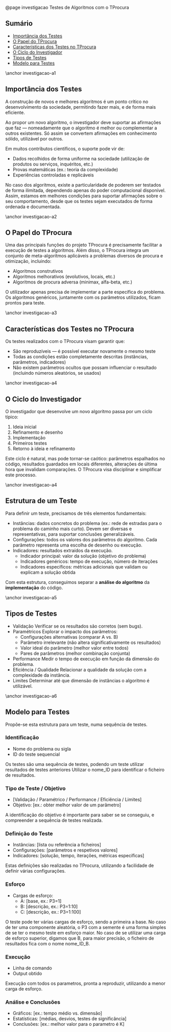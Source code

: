 @page investigacao Testes de Algoritmos com o TProcura

## Sumário

- [Importância dos Testes](#investigacao-a1)
- [O Papel do TProcura](#investigacao-a2)
- [Características dos Testes no TProcura](#investigacao-a3)
- [O Ciclo do Investigador](#investigacao-a4)
- [Tipos de Testes](#investigacao-a5)
- [Modelo para Testes](#investigacao-a6)


\anchor investigacao-a1
## Importância dos Testes

A construção de novos e melhores algoritmos é um ponto crítico no desenvolvimento da sociedade,
permitindo fazer mais, e de forma mais eficiente.

Ao propor um novo algoritmo, o investigador deve suportar as afirmações que faz — nomeadamente
que o algoritmo é melhor ou complementar a outros existentes.
Só assim se convertem afirmações em conhecimento sólido, utilizável por outros.

Em muitos contributos científicos, o suporte pode vir de:
- Dados recolhidos de forma uniforme na sociedade (utilização de produtos ou serviços, inquéritos, etc.)
- Provas matemáticas (ex.: teoria da complexidade)
- Experiências controladas e replicáveis

No caso dos algoritmos, existe a particularidade de poderem ser testados de forma ilimitada,
dependendo apenas do poder computacional disponível. Assim, estamos em melhores condições
para suportar afirmações sobre o seu comportamento, desde que os testes sejam executados
de forma ordenada e documentada.

\anchor investigacao-a2
## O Papel do TProcura

Uma das principais funções do projeto TProcura é precisamente facilitar a execução de testes a algoritmos.
Além disso, o TProcura integra um conjunto de meta-algoritmos aplicáveis a problemas diversos
de procura e otimização, incluindo:
- Algoritmos construtivos
- Algoritmos melhorativos (evolutivos, locais, etc.)
- Algoritmos de procura adversa (minimax, alfa-beta, etc.)

O utilizador apenas precisa de implementar a parte específica do problema.
Os algoritmos genéricos, juntamente com os parâmetros utilizados, ficam prontos para teste.

\anchor investigacao-a3
## Características dos Testes no TProcura

Os testes realizados com o TProcura visam garantir que:

- São reproduzíveis — é possível executar novamente o mesmo teste
- Todas as condições estão completamente descritas (instâncias, parâmetros, indicadores)
- Não existem parâmetros ocultos que possam influenciar o resultado (incluindo números aleatórios, se usados)

\anchor investigacao-a4
## O Ciclo do Investigador

O investigador que desenvolve um novo algoritmo passa por um ciclo típico:
1. Ideia inicial
2. Refinamento e desenho
3. Implementação
4. Primeiros testes
5. Retorno à ideia e refinamento

Este ciclo é natural, mas pode tornar-se caótico: parâmetros espalhados no código,
resultados guardados em locais diferentes, alterações de última hora que invalidam comparações.
O TProcura visa disciplinar e simplificar este processo.

\anchor investigacao-a4
## Estrutura de um Teste

Para definir um teste, precisamos de três elementos fundamentais:
- Instâncias: dados concretos do problema (ex.: rede de estradas para o problema do caminho mais curto).
  Devem ser diversas e representativas, para suportar conclusões generalizáveis.
- Configurações: todos os valores dos parâmetros do algoritmo.
  Cada parâmetro representa uma escolha de desenho ou execução.
- Indicadores: resultados extraídos da execução.
	- Indicador principal: valor da solução (objetivo do problema)
	- Indicadores genéricos: tempo de execução, número de iterações
	- Indicadores específicos: métricas adicionais que validam ou explicam a solução obtida

Com esta estrutura, conseguimos separar a **análise do algoritmo** da **implementação** do código.


\anchor investigacao-a5
## Tipos de Testes

- Validação
  Verificar se os resultados são corretos (sem bugs).
- Paramétricos
  Explorar o impacto dos parâmetros:
  - Configurações alternativas (comparar A vs. B)
  - Parâmetro irrelevante (não altera significativamente os resultados)
  - Valor ideal do parâmetro (melhor valor entre todos)
  - Pares de parâmetros (melhor combinação conjunta)
- Performance
  Medir o tempo de execução em função da dimensão do problema.
- Eficiência / Qualidade
  Relacionar a qualidade da solução com a complexidade da instância.
- Limites
  Determinar até que dimensão de instâncias o algoritmo é utilizável.

\anchor investigacao-a6
## Modelo para Testes

Propõe-se esta estrutura para um teste, numa sequência de testes.

### Identificação
- Nome do problema ou sigla
- ID do teste sequencial

Os testes são uma sequência de testes, podendo um teste utilizar resultados de testes anteriores 
Utilizar o nome_ID para identificar o ficheiro de resultados.

### Tipo de Teste / Objetivo
- [Validação / Paramétrico / Performance / Eficiência / Limites]
- Objetivo: [ex.: obter melhor valor de um parâmetro]

A identificação do objetivo é importante para saber se se conseguiu, e
compreender a sequência de testes realizada.

### Definição do Teste
- Instâncias: [lista ou referência a ficheiros]
- Configurações: [parâmetros e respetivos valores]
- Indicadores: [solução, tempo, iterações, métricas específicas]

Estas definições são realizadas no TProcura, utilizando a facilidade
de definir várias configurações.

### Esforço
- Cargas de esforço:  
  - A: [base, ex.: P3=1]  
  - B: [descrição, ex.: P3=1:10]  
  - C: [descrição, ex.: P3=1:100]

O teste pode ter várias cargas de esforço, sendo a primeira a base.
No caso de ter uma componente aleatória, o P3 com a semente é uma forma
simples de se ter o mesmo teste em esforço maior.
No caso de se utilizar uma carga de esforço superior, digamos que B, para maior precisão,
o ficheiro de resultados fica com o nome nome_ID_B.

### Execução
- Linha de comando
- Output obtido

Execução com todos os parametros, pronta a reproduzir, utilizando a menor carga de esforço.

### Análise e Conclusões
- Gráficos: [ex.: tempo médio vs. dimensão]
- Estatísticas: [médias, desvios, testes de significância]
- Conclusões: [ex.: melhor valor para o parametro é K] 



